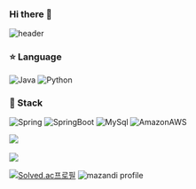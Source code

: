 ### Hi there 👋

![header](https://capsule-render.vercel.app/api?type=waving&color=timeGradient&height=300&section=header&text=Dongjun%20Github&fontSize=90)

### ⭐ Language
<img alt="Java" src="https://img.shields.io/badge/Java-007396?&style=for-the-badge&logo=OpenJDK&logoColor=black"/> <img alt="Python" src="https://img.shields.io/badge/Python-3776AB.svg?&style=for-the-badge&logo=Python&logoColor=white"/>

### 🔨 Stack
<img alt="Spring" src="https://img.shields.io/badge/Spring-6DB33F?&style=for-the-badge&logo=Spring&logoColor=white"/> <img alt="SpringBoot" src="https://img.shields.io/badge/SpringBoot-6DB33F?&style=for-the-badge&logo=SpringBoot&logoColor=white"/> <img alt="MySql" src="https://img.shields.io/badge/MySql-4479A1?&style=for-the-badge&logo=MySql&logoColor=white"/> <img alt="AmazonAWS" src ="https://img.shields.io/badge/AmazonAWS-232F3E.svg?&style=for-the-badge&logo=AmazonAWS&logoColor=white"/>

<img src="https://github-readme-stats.vercel.app/api/top-langs/?username=dongjun-Yi&layout=compact"><br><br>
<img src="https://github-readme-stats.vercel.app/api?username=dongjun-Yi&show_icons=true">

[![Solved.ac프로필](http://mazassumnida.wtf/api/v2/generate_badge?boj=ydj3838)](https://solved.ac/ydj3838) ![mazandi profile](http://mazandi.herokuapp.com/api?handle=ydj3838&theme=warm)

<!--
**dongjun-Yi/dongjun-Yi** is a ✨ _special_ ✨ repository because its `README.md` (this file) appears on your GitHub profile.

Here are some ideas to get you started:

- 🔭 I’m currently working on ...
- 🌱 I’m currently learning ...
- 👯 I’m looking to collaborate on ...
- 🤔 I’m looking for help with ...
- 💬 Ask me about ...
- 📫 How to reach me: ...
- 😄 Pronouns: ...
- ⚡ Fun fact: ...
-->
